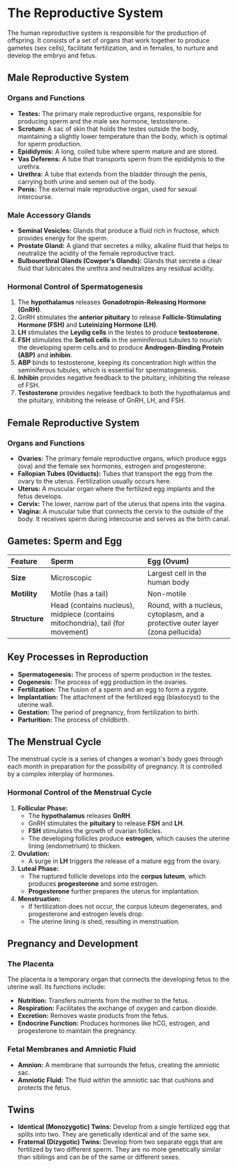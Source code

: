 # The Reproductive System

The human reproductive system is responsible for the production of offspring. It consists of a set of organs that work together to produce gametes (sex cells), facilitate fertilization, and in females, to nurture and develop the embryo and fetus.

## Male Reproductive System

### Organs and Functions

*   **Testes:** The primary male reproductive organs, responsible for producing sperm and the male sex hormone, testosterone.
*   **Scrotum:** A sac of skin that holds the testes outside the body, maintaining a slightly lower temperature than the body, which is optimal for sperm production.
*   **Epididymis:** A long, coiled tube where sperm mature and are stored.
*   **Vas Deferens:** A tube that transports sperm from the epididymis to the urethra.
*   **Urethra:** A tube that extends from the bladder through the penis, carrying both urine and semen out of the body.
*   **Penis:** The external male reproductive organ, used for sexual intercourse.

### Male Accessory Glands

*   **Seminal Vesicles:** Glands that produce a fluid rich in fructose, which provides energy for the sperm.
*   **Prostate Gland:** A gland that secretes a milky, alkaline fluid that helps to neutralize the acidity of the female reproductive tract.
*   **Bulbourethral Glands (Cowper's Glands):** Glands that secrete a clear fluid that lubricates the urethra and neutralizes any residual acidity.

### Hormonal Control of Spermatogenesis

1.  The **hypothalamus** releases **Gonadotropin-Releasing Hormone (GnRH)**.
2.  GnRH stimulates the **anterior pituitary** to release **Follicle-Stimulating Hormone (FSH)** and **Luteinizing Hormone (LH)**.
3.  **LH** stimulates the **Leydig cells** in the testes to produce **testosterone**.
4.  **FSH** stimulates the **Sertoli cells** in the seminiferous tubules to nourish the developing sperm cells and to produce **Androgen-Binding Protein (ABP)** and **inhibin**.
5.  **ABP** binds to testosterone, keeping its concentration high within the seminiferous tubules, which is essential for spermatogenesis.
6.  **Inhibin** provides negative feedback to the pituitary, inhibiting the release of FSH.
7.  **Testosterone** provides negative feedback to both the hypothalamus and the pituitary, inhibiting the release of GnRH, LH, and FSH.

## Female Reproductive System

### Organs and Functions

*   **Ovaries:** The primary female reproductive organs, which produce eggs (ova) and the female sex hormones, estrogen and progesterone.
*   **Fallopian Tubes (Oviducts):** Tubes that transport the egg from the ovary to the uterus. Fertilization usually occurs here.
*   **Uterus:** A muscular organ where the fertilized egg implants and the fetus develops.
*   **Cervix:** The lower, narrow part of the uterus that opens into the vagina.
*   **Vagina:** A muscular tube that connects the cervix to the outside of the body. It receives sperm during intercourse and serves as the birth canal.

## Gametes: Sperm and Egg

| Feature | Sperm | Egg (Ovum) |
| :--- | :--- | :--- |
| **Size** | Microscopic | Largest cell in the human body |
| **Motility** | Motile (has a tail) | Non-motile |
| **Structure** | Head (contains nucleus), midpiece (contains mitochondria), tail (for movement) | Round, with a nucleus, cytoplasm, and a protective outer layer (zona pellucida) |

## Key Processes in Reproduction

*   **Spermatogenesis:** The process of sperm production in the testes.
*   **Oogenesis:** The process of egg production in the ovaries.
*   **Fertilization:** The fusion of a sperm and an egg to form a zygote.
*   **Implantation:** The attachment of the fertilized egg (blastocyst) to the uterine wall.
*   **Gestation:** The period of pregnancy, from fertilization to birth.
*   **Parturition:** The process of childbirth.

## The Menstrual Cycle

The menstrual cycle is a series of changes a woman's body goes through each month in preparation for the possibility of pregnancy. It is controlled by a complex interplay of hormones.

### Hormonal Control of the Menstrual Cycle

1.  **Follicular Phase:**
    *   The **hypothalamus** releases **GnRH**.
    *   GnRH stimulates the **pituitary** to release **FSH** and **LH**.
    *   **FSH** stimulates the growth of ovarian follicles.
    *   The developing follicles produce **estrogen**, which causes the uterine lining (endometrium) to thicken.
2.  **Ovulation:**
    *   A surge in **LH** triggers the release of a mature egg from the ovary.
3.  **Luteal Phase:**
    *   The ruptured follicle develops into the **corpus luteum**, which produces **progesterone** and some estrogen.
    *   **Progesterone** further prepares the uterus for implantation.
4.  **Menstruation:**
    *   If fertilization does not occur, the corpus luteum degenerates, and progesterone and estrogen levels drop.
    *   The uterine lining is shed, resulting in menstruation.

## Pregnancy and Development

### The Placenta

The placenta is a temporary organ that connects the developing fetus to the uterine wall. Its functions include:

*   **Nutrition:** Transfers nutrients from the mother to the fetus.
*   **Respiration:** Facilitates the exchange of oxygen and carbon dioxide.
*   **Excretion:** Removes waste products from the fetus.
*   **Endocrine Function:** Produces hormones like hCG, estrogen, and progesterone to maintain the pregnancy.

### Fetal Membranes and Amniotic Fluid

*   **Amnion:** A membrane that surrounds the fetus, creating the amniotic sac.
*   **Amniotic Fluid:** The fluid within the amniotic sac that cushions and protects the fetus.

## Twins

*   **Identical (Monozygotic) Twins:** Develop from a single fertilized egg that splits into two. They are genetically identical and of the same sex.
*   **Fraternal (Dizygotic) Twins:** Develop from two separate eggs that are fertilized by two different sperm. They are no more genetically similar than siblings and can be of the same or different sexes.